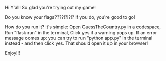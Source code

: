 Hi Y'all! 
So glad you're trying out my game! 

Do you know your flags????!?!?!?
If you do, you're good to go!

How do you run it? 
It's simple: 
  Open GuessTheCountry.py in a codespace, 
  Run "flask run"  in the terminal, 
    Click yes if a warning pops up.
  If an error message comes up:
    you can try to run "python app.py" in the terminal instead - and then click yes.
That should open it up in your browser!  

Enjoy!!!

